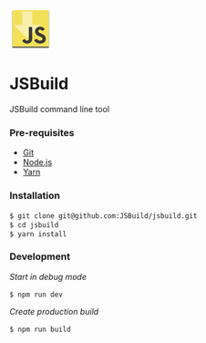 ![JSBuild Logo](assets/logo75x75.png)  

# JSBuild   

JSBuild command line tool

### Pre-requisites
- [Git](https://git-scm.com/)
- [Node.js](https://nodejs.org)
- [Yarn](https://yarnpkg.com)

### Installation
```
$ git clone git@github.com:JSBuild/jsbuild.git
$ cd jsbuild
$ yarn install
```

### Development  
*Start in debug mode*   
```
$ npm run dev 
```
*Create production build*  
```
$ npm run build
```

